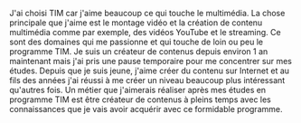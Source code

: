  J'ai choisi TIM car j'aime beaucoup ce qui touche le multimédia. La chose principale que j'aime est le montage vidéo et la création de contenu multimédia comme par exemple, des vidéos YouTube et le streaming. Ce sont des domaines qui me passionne et qui touche de loin ou peu le programme TIM. Je suis un créateur de contenus depuis environ 1 an maintenant mais j'ai pris une pause temporaire pour me concentrer sur mes études. Depuis que je suis jeune, j'aime créer du contenu sur Internet et au fils des années j'ai réussi à me créer un niveau beaucoup plus intéressant qu'autres fois. Un métier que j'aimerais réaliser après mes études en programme TIM est être créateur de contenus à pleins temps avec les connaissances que je vais avoir acquérir avec ce formidable programme.
